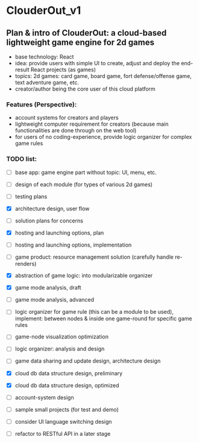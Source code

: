 # ClouderOut_v1

## Plan & intro of ClouderOut: a cloud-based lightweight game engine for 2d games
- base technology: React
- idea: provide users with simple UI to create, adjust and deploy the end-result React projects (as games)
- topics: 2d games: card game, board game, fort defense/offense game, text adventure game, etc.
- creator/author being the core user of this cloud platform

### Features (Perspective):
- account systems for creators and players
- lightweight computer requirement for creators (because main functionalities are done through on the web tool)
- for users of no coding-experience, provide logic organizer for complex game rules

### TODO list:
- [ ] base app: game engine part without topic: UI, menu, etc.
- [ ] design of each module (for types of various 2d games)
- [ ] testing plans
- [x] architecture design, user flow
- [ ] solution plans for concerns
- [x] hosting and launching options, plan
- [ ] hosting and launching options, implementation
- [ ] game product: resource management solution (carefully handle re-renders)
- [x] abstraction of game logic: into modularizable organizer
- [x] game mode analysis, draft
- [ ] game mode analysis, advanced
- [ ] logic organizer for game rule (this can be a module to be used), implement: between nodes & inside one game-round for specific game rules
- [ ] game-node visualization optimization
- [ ] logic organizer: analysis and design
- [ ] game data sharing and update design, architecture design
- [x] cloud db data structure design, preliminary
- [x] cloud db data structure design, optimized
- [ ] account-system design
- [ ] sample small projects (for test and demo)
- [ ] consider UI language switching design
- [ ] refactor to RESTful API in a later stage

